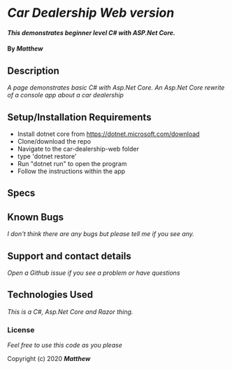 
# _Car Dealership Web version_

#### _This demonstrates beginner level C# with ASP.Net Core._

#### By _**Matthew**_


## Description

_A page demonstrates basic C# with Asp.Net Core._
_An Asp.Net Core rewrite of a console app about a car dealership_

## Setup/Installation Requirements
* Install dotnet core from https://dotnet.microsoft.com/download
* Clone/download the repo
* Navigate to the car-dealership-web folder
* type 'dotnet restore'
* Run "dotnet run" to open the program
* Follow the instructions within the app
## Specs


## Known Bugs

_I don't think there are any bugs but please tell me if you see any._

## Support and contact details

_Open a Github issue if you see a problem or have questions_

## Technologies Used

_This is a C#, Asp.Net Core and Razor thing._

### License

*Feel free to use this code as you please*

Copyright (c) 2020 **_Matthew_**
